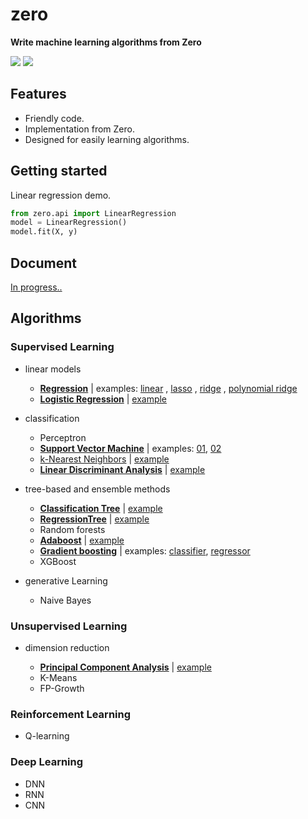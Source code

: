 # zero
**Write machine learning algorithms from Zero**

![](https://img.shields.io/badge/python-3.5+-blue.svg)
![](http://progressed.io/bar/18?)

## Features
- Friendly code.
- Implementation from Zero.
- Designed for easily learning algorithms.

## Getting started
Linear regression demo.
```python
from zero.api import LinearRegression
model = LinearRegression()
model.fit(X, y)
```

## Document
[In progress..](https://byzhi.github.io/zero/) 

## Algorithms

### Supervised Learning
- linear models

  - [**Regression**](./zero/supervised/regression.py)
   | examples: [linear](./examples/example_LinearRegression.py)
  , [lasso](./examples/example_LassoRegression.py)
  , [ridge](./examples/example_RidgeRegression.py)
  , [polynomial ridge](./examples/example_PolynomialRidgeRegression.py)
  - [**Logistic Regression**](./zero/supervised/logistic_regression.py) | [example](./examples/example_LogisticRegression.py)

- classification

  - Perceptron
  - [**Support Vector Machine**](./zero/supervised/support_vector_machine.py) | examples: [01](./examples/example_svm.py), [02](./examples/example_svm_02.py)
  - [k-Nearest Neighbors](./zero/supervised/k_nearest_neighbors.py) | [example](./examples/example_KNeighborsClassifier.py)
  - [**Linear Discriminant Analysis**](./zero/supervised/linear_discriminant_analysis.py) | [example](./examples/example_PCA_LDA.py)


- tree-based and ensemble methods

  - [**Classification Tree**](./zero/supervised/decision_tree.py) | [example](./examples/example_ClassificationTree.py)
  - [**RegressionTree**](./zero/supervised/decision_tree.py) | [example](./examples/example_RegressionTree.py)
  - Random forests
  - [**Adaboost**](./zero/supervised/adaboost.py) | [example](./examples/example_Adaboost.py)
  - [**Gradient boosting**](./zero/supervised/gradient_boosting.py) | examples: [classifier](./examples/example_GradientBoostingClassifier.py), [regressor](./examples/example_GradientBoostingRegressor.py)
  - XGBoost

- generative Learning

  - Naive Bayes

### Unsupervised Learning

- dimension reduction

  - [**Principal Component Analysis**](./zero/unsupervised/principal_component_analysis.py) | [example](./examples/example_PCA_LDA.py)
  -  K-Means
  -  FP-Growth

### Reinforcement Learning
- Q-learning

### Deep Learning
- DNN
- RNN
- CNN
